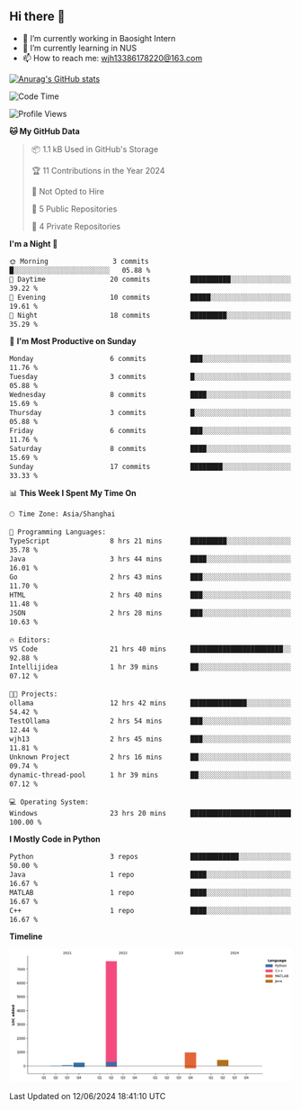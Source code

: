 ## Hi there 👋

- 🔭 I’m currently working in Baosight Intern
- 🌱 I’m currently learning in NUS
- 📫 How to reach me: wjh13386178220@163.com

[![Anurag's GitHub stats](https://github-readme-stats.vercel.app/api?username=wuhu-wang)](https://github.com/anuraghazra/github-readme-stats)

<!--START_SECTION:waka-->
![Code Time](http://img.shields.io/badge/Code%20Time-23%20hrs%2020%20mins-blue)

![Profile Views](http://img.shields.io/badge/Profile%20Views-46-blue)

**🐱 My GitHub Data** 

> 📦 1.1 kB Used in GitHub's Storage 
 > 
> 🏆 11 Contributions in the Year 2024
 > 
> 🚫 Not Opted to Hire
 > 
> 📜 5 Public Repositories 
 > 
> 🔑 4 Private Repositories 
 > 
**I'm a Night 🦉** 

```text
🌞 Morning                3 commits           █░░░░░░░░░░░░░░░░░░░░░░░░   05.88 % 
🌆 Daytime                20 commits          ██████████░░░░░░░░░░░░░░░   39.22 % 
🌃 Evening                10 commits          █████░░░░░░░░░░░░░░░░░░░░   19.61 % 
🌙 Night                  18 commits          █████████░░░░░░░░░░░░░░░░   35.29 % 
```
📅 **I'm Most Productive on Sunday** 

```text
Monday                   6 commits           ███░░░░░░░░░░░░░░░░░░░░░░   11.76 % 
Tuesday                  3 commits           █░░░░░░░░░░░░░░░░░░░░░░░░   05.88 % 
Wednesday                8 commits           ████░░░░░░░░░░░░░░░░░░░░░   15.69 % 
Thursday                 3 commits           █░░░░░░░░░░░░░░░░░░░░░░░░   05.88 % 
Friday                   6 commits           ███░░░░░░░░░░░░░░░░░░░░░░   11.76 % 
Saturday                 8 commits           ████░░░░░░░░░░░░░░░░░░░░░   15.69 % 
Sunday                   17 commits          ████████░░░░░░░░░░░░░░░░░   33.33 % 
```


📊 **This Week I Spent My Time On** 

```text
🕑︎ Time Zone: Asia/Shanghai

💬 Programming Languages: 
TypeScript               8 hrs 21 mins       █████████░░░░░░░░░░░░░░░░   35.78 % 
Java                     3 hrs 44 mins       ████░░░░░░░░░░░░░░░░░░░░░   16.01 % 
Go                       2 hrs 43 mins       ███░░░░░░░░░░░░░░░░░░░░░░   11.70 % 
HTML                     2 hrs 40 mins       ███░░░░░░░░░░░░░░░░░░░░░░   11.48 % 
JSON                     2 hrs 28 mins       ███░░░░░░░░░░░░░░░░░░░░░░   10.63 % 

🔥 Editors: 
VS Code                  21 hrs 40 mins      ███████████████████████░░   92.88 % 
Intellijidea             1 hr 39 mins        ██░░░░░░░░░░░░░░░░░░░░░░░   07.12 % 

🐱‍💻 Projects: 
ollama                   12 hrs 42 mins      ██████████████░░░░░░░░░░░   54.42 % 
TestOllama               2 hrs 54 mins       ███░░░░░░░░░░░░░░░░░░░░░░   12.44 % 
wjh13                    2 hrs 45 mins       ███░░░░░░░░░░░░░░░░░░░░░░   11.81 % 
Unknown Project          2 hrs 16 mins       ██░░░░░░░░░░░░░░░░░░░░░░░   09.74 % 
dynamic-thread-pool      1 hr 39 mins        ██░░░░░░░░░░░░░░░░░░░░░░░   07.12 % 

💻 Operating System: 
Windows                  23 hrs 20 mins      █████████████████████████   100.00 % 
```

**I Mostly Code in Python** 

```text
Python                   3 repos             ████████████░░░░░░░░░░░░░   50.00 % 
Java                     1 repo              ████░░░░░░░░░░░░░░░░░░░░░   16.67 % 
MATLAB                   1 repo              ████░░░░░░░░░░░░░░░░░░░░░   16.67 % 
C++                      1 repo              ████░░░░░░░░░░░░░░░░░░░░░   16.67 % 
```



**Timeline**

![Lines of Code chart](https://raw.githubusercontent.com/wuhu-wang/wuhu-wang/main/assets/bar_graph.png)


 Last Updated on 12/06/2024 18:41:10 UTC
<!--END_SECTION:waka-->